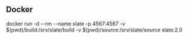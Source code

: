 
Docker 
------------
docker run -d --rm --name slate -p 4567:4567 -v $(pwd)/build:/srv/slate/build -v $(pwd)/source:/srv/slate/source slate:2.0
